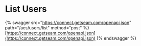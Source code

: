 # List Users

{% swagger src="https://connect.getseam.com/openapi.json" path="/acs/users/list" method="post" %}
[https://connect.getseam.com/openapi.json](https://connect.getseam.com/openapi.json)
{% endswagger %}
